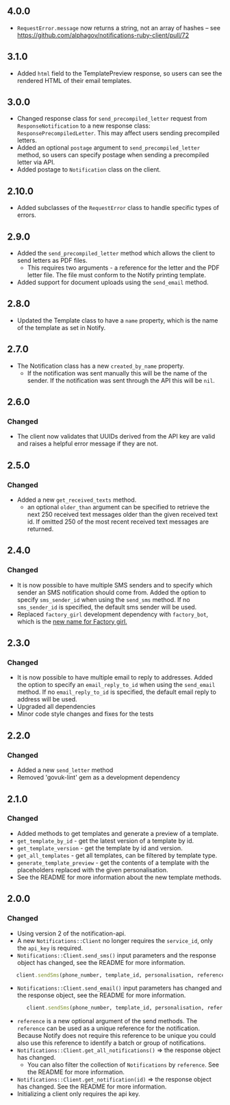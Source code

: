 ## 4.0.0

* `RequestError.message` now returns a string, not an array of hashes – see https://github.com/alphagov/notifications-ruby-client/pull/72

## 3.1.0

* Added `html` field to the TemplatePreview response, so users can see
the rendered HTML of their email templates.

## 3.0.0

* Changed response class for `send_precompiled_letter` request from `ResponseNotification` to a new response class: `ResponsePrecompiledLetter`. This may affect users sending precompiled letters.
* Added an optional `postage` argument to `send_precompiled_letter` method, so users can specify postage when sending
a precompiled letter via API.
* Added postage to `Notification` class on the client.

## 2.10.0

* Added subclasses of the `RequestError` class to handle specific types of errors.

## 2.9.0

* Added the `send_precompiled_letter` method which allows the client to send letters as PDF files.
  * This requires two arguments - a reference for the letter and the PDF letter file. The file must conform to the Notify printing template.
* Added support for document uploads using the `send_email` method.

## 2.8.0

* Updated the Template class to have a `name` property, which is the name of the template as set in Notify.


## 2.7.0

* The Notification class has a new `created_by_name` property.
    * If the notification was sent manually this will be the name of the sender. If the notification was sent through the API this will be `nil`.

## 2.6.0

### Changed
* The client now validates that UUIDs derived from the API key are valid and raises a helpful error message if they are not.

## 2.5.0

### Changed
* Added a new `get_received_texts` method.
    * an optional `older_than` argument can be specified to retrieve the next 250 received text messages older than the given received text id. If omitted 250 of the most recent received text messages are returned.


## 2.4.0

### Changed
* It is now possible to have multiple SMS senders and to specify which sender an SMS notification should come from. Added the option to specify `sms_sender_id` when using the `send_sms` method. If no `sms_sender_id` is specified, the default sms sender will be used.
* Replaced `factory_girl` development dependency with `factory_bot`, which is the [new name for Factory girl.](https://robots.thoughtbot.com/factory_bot)


## 2.3.0

### Changed
* It is now possible to have multiple email to reply to addresses. Added the option to specify an `email_reply_to_id`
when using the `send_email` method. If no `email_reply_to_id` is specified, the default email reply to address will be
used.
* Upgraded all dependencies
* Minor code style changes and fixes for the tests

## 2.2.0

### Changed
* Added a new `send_letter` method
* Removed 'govuk-lint' gem as a development dependency


## 2.1.0

### Changed
* Added methods to get templates and generate a preview of a template.
* `get_template_by_id` - get the latest version of a template by id.
* `get_template_version` - get the template by id and version.
* `get_all_templates` - get all templates, can be filtered by template type.
* `generate_template_preview` - get the contents of a template with the placeholders replaced with the given personalisation.
* See the README for more information about the new template methods.


## 2.0.0

### Changed
* Using version 2 of the notification-api.
* A new `Notifications::Client` no longer requires the `service_id`, only the `api_key` is required.
* `Notifications::Client.send_sms()` input parameters and the response object has changed, see the README for more information.
 ```ruby
    client.sendSms(phone_number, template_id, personalisation, reference)
  ```
* `Notifications::Client.send_email()`  input parameters has changed and the response object, see the README for more information.
   ```ruby
      client.sendSms(phone_number, template_id, personalisation, reference)
    ```
* `reference` is a new optional argument of the send methods. The `reference` can be used as a unique reference for the notification. Because Notify does not require this reference to be unique you could also use this reference to identify a batch or group of notifications.
* `Notifications::Client.get_all_notifications()` => the response object has changed.
  * You can also filter the collection of `Notifications` by `reference`. See the README for more information.
* `Notifications::Client.get_notification(id)` => the response object has changed. See the README for more information.
* Initializing a client only requires the api key.
